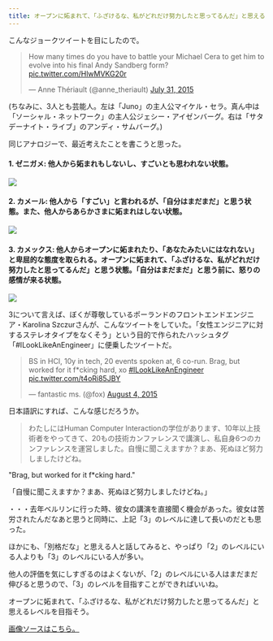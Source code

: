 ```yaml
---
title: オープンに妬まれて、「ふざけるな、私がどれだけ努力したと思ってるんだ」と思えるレベルを目指そう
---
```


こんなジョークツイートを目にしたので。

<blockquote class="twitter-tweet" lang="en"><p lang="en" dir="ltr">How many times do you have to battle your Michael Cera to get him to evolve into his final Andy Sandberg form? <a href="http://t.co/HlwMVKG20r">pic.twitter.com/HlwMVKG20r</a></p>&mdash; Anne Thériault (@anne_theriault) <a href="https://twitter.com/anne_theriault/status/627168315237134336">July 31, 2015</a></blockquote>

(ちなみに、3人とも芸能人。左は「Juno」の主人公マイケル・セラ。真ん中は「ソーシャル・ネットワーク」の主人公ジェシー・アイゼンバーグ。右は「サタデーナイト・ライブ」のアンディ・サムバーグ。)

同じアナロジーで、最近考えたことを書こうと思った。

#### 1. ゼニガメ: 他人から妬まれもしないし、すごいとも思われない状態。

![](http://chibicode.com/assets/images/jealousy/007.png)

#### 2. カメール: 他人から「すごい」と言われるが、「自分はまだまだ」と思う状態。また、他人からあらかさまに妬まれはしない状態。

![](http://chibicode.com/assets/images/jealousy/008.png)

#### 3. カメックス: 他人からオープンに妬まれたり、「あなたみたいにはなれない」と卑屈的な態度を取られる。オープンに妬まれて、「ふざけるな、私がどれだけ努力したと思ってるんだ」と思う状態。「自分はまだまだ」と思う前に、怒りの感情が来る状態。

![](http://chibicode.com/assets/images/jealousy/009.png)

3について言えば、ぼくが尊敬しているポーランドのフロントエンドエンジニア・Karolina Szczurさんが、こんなツイートをしていた。「女性エンジニアに対するステレオタイプをなくそう」という目的で作られたハッシュタグ「#ILookLikeAnEngineer」に便乗したツイートだ。

<blockquote class="twitter-tweet" data-conversation="none" lang="en"><p lang="en" dir="ltr">BS in HCI, 10y in tech, 20 events spoken at, 6 co-run. Brag, but worked for it f*cking hard, xo <a href="https://twitter.com/hashtag/ILookLikeAnEngineer?src=hash">#ILookLikeAnEngineer</a> <a href="http://t.co/t4oRi85JBY">pic.twitter.com/t4oRi85JBY</a></p>&mdash; fantastic ms. (@fox) <a href="https://twitter.com/fox/status/628499258963009536">August 4, 2015</a></blockquote>

日本語訳にすれば、こんな感じだろうか。

> わたしにはHuman Computer Interactionの学位があります、10年以上技術者をやってきて、20もの技術カンファレンスで講演し、私自身6つのカンファレンスを運営しました。自慢に聞こえますか？まあ、死ぬほど努力しましたけどね。

"Brag, but worked for it f*cking hard."

「自慢に聞こえますか？まあ、死ぬほど努力しましたけどね。」

・・・去年ベルリンに行った時、彼女の講演を直接聞く機会があった。彼女は苦労されたんだなあと思うと同時に、上記「3」のレベルに達して長いのだとも思った。

ほかにも、「別格だな」と思える人と話してみると、やっぱり「2」のレベルにいる人よりも「3」のレベルにいる人が多い。

他人の評価を気にしすぎるのはよくないが、「2」のレベルにいる人はまだまだ伸びると思うので、「3」のレベルを目指すことができればいいね。

オープンに妬まれて、「ふざけるな、私がどれだけ努力したと思ってるんだ」と思えるレベルを目指そう。

[画像ソースはこちら。](http://www.pokemon.com/us/pokedex/)
